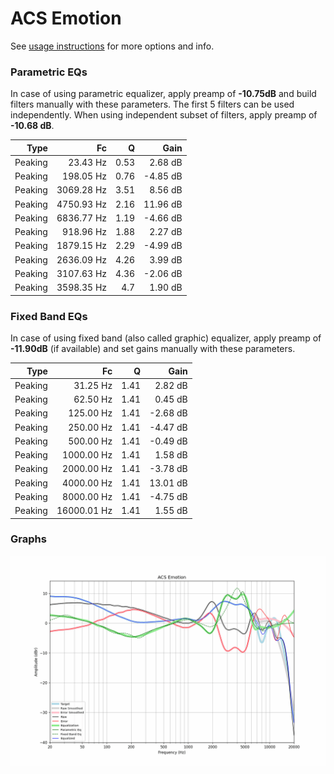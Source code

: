 # ACS Emotion
See [usage instructions](https://github.com/jaakkopasanen/AutoEq#usage) for more options and info.

### Parametric EQs
In case of using parametric equalizer, apply preamp of **-10.75dB** and build filters manually
with these parameters. The first 5 filters can be used independently.
When using independent subset of filters, apply preamp of **-10.68 dB**.

| Type    | Fc         |    Q | Gain     |
|--------:|-----------:|-----:|---------:|
| Peaking | 23.43 Hz   | 0.53 | 2.68 dB  |
| Peaking | 198.05 Hz  | 0.76 | -4.85 dB |
| Peaking | 3069.28 Hz | 3.51 | 8.56 dB  |
| Peaking | 4750.93 Hz | 2.16 | 11.96 dB |
| Peaking | 6836.77 Hz | 1.19 | -4.66 dB |
| Peaking | 918.96 Hz  | 1.88 | 2.27 dB  |
| Peaking | 1879.15 Hz | 2.29 | -4.99 dB |
| Peaking | 2636.09 Hz | 4.26 | 3.99 dB  |
| Peaking | 3107.63 Hz | 4.36 | -2.06 dB |
| Peaking | 3598.35 Hz | 4.7  | 1.90 dB  |

### Fixed Band EQs
In case of using fixed band (also called graphic) equalizer, apply preamp of **-11.90dB**
(if available) and set gains manually with these parameters.

| Type    | Fc          |    Q | Gain     |
|--------:|------------:|-----:|---------:|
| Peaking | 31.25 Hz    | 1.41 | 2.82 dB  |
| Peaking | 62.50 Hz    | 1.41 | 0.45 dB  |
| Peaking | 125.00 Hz   | 1.41 | -2.68 dB |
| Peaking | 250.00 Hz   | 1.41 | -4.47 dB |
| Peaking | 500.00 Hz   | 1.41 | -0.49 dB |
| Peaking | 1000.00 Hz  | 1.41 | 1.58 dB  |
| Peaking | 2000.00 Hz  | 1.41 | -3.78 dB |
| Peaking | 4000.00 Hz  | 1.41 | 13.01 dB |
| Peaking | 8000.00 Hz  | 1.41 | -4.75 dB |
| Peaking | 16000.01 Hz | 1.41 | 1.55 dB  |

### Graphs
![](./ACS%20Emotion.png)